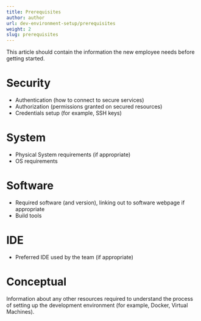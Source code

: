 ```yaml
---
title: Prerequisites
author: author
url: dev-environment-setup/prerequisites
weight: 2
slug: prerequisites
---
```


This article should contain the information the new employee needs before getting started.

# Security

* Authentication (how to connect to secure services)
* Authorization (permissions granted on secured resources)
* Credentials setup (for example, SSH keys)

# System

* Physical System requirements (if appropriate)
* OS requirements

# Software

* Required software (and version), linking out to software webpage if appropriate
* Build tools

# IDE

* Preferred IDE used by the team (if appropriate)

# Conceptual

Information about any other resources required to understand the process of setting up the development environment (for example, Docker, Virtual Machines).
